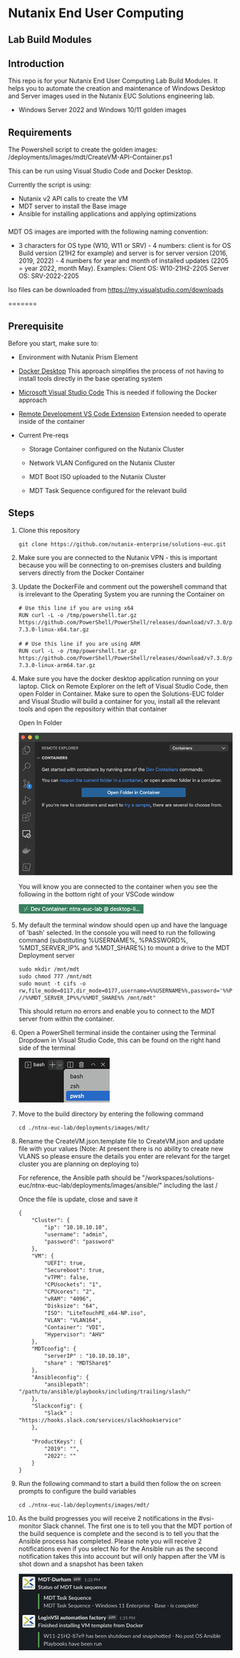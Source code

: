 # Nutanix End User Computing 
## Lab Build Modules

## Introduction
This repo is for your Nutanix End User Computing Lab Build Modules. It helps you to automate the creation and maintenance of Windows Desktop and Server images used in the Nutanix EUC Solutions engineering lab.


* Windows Server 2022 and Windows 10/11 golden images

## Requirements
The Powershell script to create the golden images: /deployments/images/mdt/CreateVM-API-Container.ps1

This can be run using Visual Studio Code and Docker Desktop.

Currently the script is using:

* Nutanix v2 API calls to create the VM
* MDT server to install the Base image
* Ansible for installing applications and applying optimizations

###
MDT OS images are imported with the following naming convention:
* 3 characters for OS type (W10, W11 or SRV) - 4 numbers: client is for OS Build version (21H2 for example) and server is for server version (2016, 2019, 2022) - 4 numbers for year and month of installed updates (2205 = year 2022, month May).
Examples:
Client OS: W10-21H2-2205
Server OS: SRV-2022-2205

Iso files can be downloaded from https://my.visualstudio.com/downloads

=======
## Prerequisite
Before you start, make sure to:

* Environment with Nutanix Prism Element

* [Docker Desktop](https://www.docker.com/products/docker-desktop/) This approach simplifies the process of not having to install tools directly in the base operating system

* [Microsoft Visual Studio Code](https://code.visualstudio.com/) This is needed if following the Docker approach

* [Remote Development VS Code Extension](https://marketplace.visualstudio.com/items?itemName=ms-vscode-remote.vscode-remote-extensionpack) Extension needed to operate inside of the container

* Current Pre-reqs

    * Storage Container configured on the Nutanix Cluster

    * Network VLAN Configured on the Nutanix Cluster

    * MDT Boot ISO uploaded to the Nutanix Cluster

    * MDT Task Sequence configured for the relevant build

## Steps

1. Clone this repository

    ```
    git clone https://github.com/nutanix-enterprise/solutions-euc.git
    ```

1. Make sure you are connected to the Nutanix VPN - this is important because you will be connecting to on-premises clusters and building servers directly from the Docker Container

2. Update the DockerFile and comment out the powershell command that is irrelevant to the Operating System you are running the Container on
    ```
    # Use this line if you are using x64
    RUN curl -L -o /tmp/powershell.tar.gz https://github.com/PowerShell/PowerShell/releases/download/v7.3.0/powershell-7.3.0-linux-x64.tar.gz

    # # Use this line if you are using ARM
    RUN curl -L -o /tmp/powershell.tar.gz https://github.com/PowerShell/PowerShell/releases/download/v7.3.0/powershell-7.3.0-linux-arm64.tar.gz
    ```

1. Make sure you have the docker desktop application running on your laptop. Click on Remote Explorer on the left of Visual Studio Code, then open Folder in Container. Make sure to open the Solutions-EUC folder and Visual Studio will build a container for you, install all the relevant tools and open the repository within that container

    Open In Folder

    ![](/ntnx-euc-lab/images/open_in_folder.png)

    You will know you are connected to the container when you see the following in the bottom right of your VSCode window

    ![](/ntnx-euc-lab/images/docker_connected.png)

1. My default the terminal window should open up and have the language of 'bash' selected.  In the console you will need to run the following command (substituting %USERNAME%, %PASSWORD%, %MDT_SERVER_IP% and %MDT_SHARE%) to mount a drive to the MDT Deployment server

    ```
    sudo mkdir /mnt/mdt
    sudo chmod 777 /mnt/mdt
    sudo mount -t cifs -o rw,file_mode=0117,dir_mode=0177,username=%%USERNAME%%,password='%%PASSWORD%%',domain=wsperf //%%MDT_SERVER_IP%%/%%MDT_SHARE%% /mnt/mdt"
    ```
    This should return no errors and enable you to connect to the MDT server from within the container.

2. Open a PowerShell terminal inside the container using the Terminal Dropdown in Visual Studio Code, this can be found on the right hand side of the terminal

    ![](/ntnx-euc-lab/images/posh_terminal.png)

3. Move to the build directory by entering the following command

    ```
    cd ./ntnx-euc-lab/deployments/images/mdt/
    ```

4. Rename the CreateVM.json.template file to CreateVM.json and update file with your values (Note: At present there is no ability to create new VLANS so please ensure the details you enter are relevant for the target cluster you are planning on deploying to)

    For reference, the Ansible path should be "/workspaces/solutions-euc/ntnx-euc-lab/deployments/images/ansible/" including the last /

    Once the file is update, close and save it

    ```
    {
        "Cluster": {
            "ip": "10.10.10.10",
            "username": "admin",
            "password": "password"
        },
        "VM": {
            "UEFI": true,
            "Secureboot": true,
            "vTPM": false,
            "CPUsockets": "1",
            "CPUcores": "2",
            "vRAM": "4096",
            "Disksize": "64",
            "ISO": "LiteTouchPE_x64-NP.iso", 
            "VLAN": "VLAN164",
            "Container": "VDI",
            "Hypervisor": "AHV"
        },
        "MDTconfig": {
            "serverIP" : "10.10.10.10",
            "share" : "MDTShare$"
        },
        "Ansibleconfig": {
            "ansiblepath": "/path/to/ansible/playbooks/including/trailing/slash/"
        },
        "Slackconfig": {
            "Slack" : "https://hooks.slack.com/services/slackhookservice"
        },
        
        "ProductKeys": {
            "2019": "",
            "2022": ""
        }
    }
    ```

1. Run the following command to start a build then follow the on screen prompts to configure the build variables

    ```
    cd ./ntnx-euc-lab/deployments/images/mdt/
    ```

1. As the build progresses you will receive 2 notifications in the #vsi-monitor Slack channel. The first one is to tell you that the MDT portion of the build sequence is complete and the second is to tell you that the Ansible process has completed.  Please note you will receive 2 notifications even if you select No for the Ansible run as the second notification takes this into account but will only happen after the VM is shot down and a snapshot has been taken

    ![](/ntnx-euc-lab/images/vsi_result.png)
